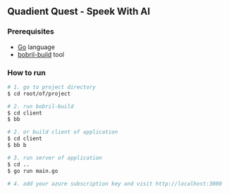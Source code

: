 ## Quadient Quest - Speek With AI

### Prerequisites

* [Go](https://golang.org/) language
* [bobril-build](https://github.com/Bobris/bobril-build) tool

### How to run
```bash
# 1. go to project directory
$ cd root/of/project

# 2. run bobril-build
$ cd client
$ bb

# 2. or build client of application
$ cd client
$ bb b

# 3. run server of application
$ cd ..
$ go run main.go

# 4. add your azure subscription key and visit http://localhost:3000
```